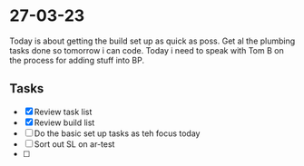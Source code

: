 # 27-03-23

Today is about getting the build set up as quick as poss. Get al the plumbing tasks done so tomorrow i can code.
Today i need to speak with Tom B on the process for adding stuff into BP.

## Tasks
- [x] Review task list
- [x] Review build list
- [ ] Do the basic set up tasks as teh focus today
- [ ] Sort out SL on ar-test
- [ ]
